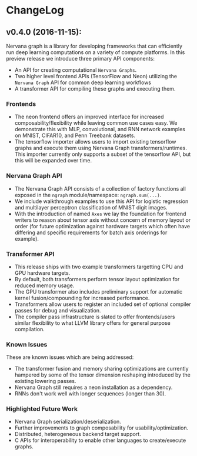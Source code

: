 # ChangeLog

## v0.4.0 (2016-11-15):

Nervana graph is a library for developing frameworks that can efficiently run deep learning computations on a variety of compute platforms. In this preview release we introduce three primary API components:
- An API for creating computational `Nervana Graphs`.
- Two higher level frontend APIs (TensorFlow and Neon) utilizing the `Nervana Graph` API for common deep learning workflows
- A transformer API for compiling these graphs and executing them.

### Frontends
- The neon frontend offers an improved interface for increased composability/flexibility while leaving common use cases easy. We demonstrate this with MLP, convolutional, and RNN network examples on MNIST, CIFAR10, and Penn Treebank datasets.
- The tensorflow importer allows users to import existing tensorflow graphs and execute them using Nervana Graph transformers/runtimes. This importer currently only supports a subset of the tensorflow API, but this will be expanded over time.

### Nervana Graph API
- The Nervana Graph API consists of a collection of factory functions all exposed in the `ngraph` module/namespace: `ngraph.sum(...)`.
- We include walkthrough examples to use this API for logistic regression and multilayer perceptron classification of MNIST digit images.
- With the introduction of named `Axes` we lay the foundation for frontend writers to reason about tensor axis without concern of memory layout or order (for future optimization against hardware targets which often have differing and specific requirements for batch axis orderings for example).

### Transformer API
- This release ships with two example transformers targetting CPU and GPU hardware targets. 
- By default, both transformers perform tensor layout optimization for reduced memory usage.
- The GPU transformer also includes preliminary support for automatic kernel fusion/compounding for increased performance.
- Transformers allow users to register an included set of optional compiler passes for debug and visualization.
- The compiler pass infrastructure is slated to offer frontends/users similar flexibility to  what LLVM library offers for general purpose compilation.

### Known Issues
These are known issues which are being addressed:

- The transformer fusion and memory sharing optimizations are currently hampered by some of the tensor dimension reshaping introduced by the existing lowering passes.
- Nervana Graph still requires a neon installation as a dependency.
- RNNs don't work well with longer sequences (longer than 30).

### Highlighted Future Work
- Nervana Graph serialization/deserialization.
- Further improvements to graph composability for usability/optimization.
- Distributed, heterogeneous backend target support.
- C APIs for interoperability to enable other languages to create/execute graphs.
